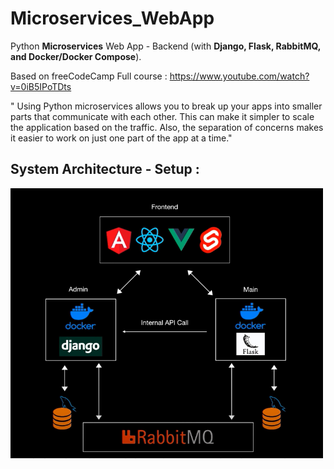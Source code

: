 # Microservices_WebApp

Python **Microservices** Web App - Backend (with **Django, Flask, RabbitMQ, and Docker/Docker Compose**).

Based on freeCodeCamp Full course : https://www.youtube.com/watch?v=0iB5IPoTDts

" Using Python microservices allows you to break up your apps into smaller parts that communicate with each other. This can make it simpler to scale the application based on the traffic. Also, the separation of concerns makes it easier to work on just one part of the app at a time."

## System Architecture - Setup :

<img src="https://github.com/GitTeaching/Microservices_WebApp/blob/master/Architecture.png" width="500">
